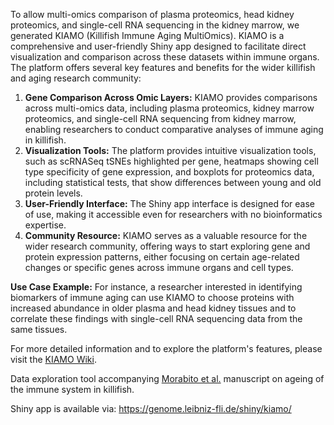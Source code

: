 To allow multi-omics comparison of plasma proteomics, head kidney proteomics, and single-cell RNA sequencing in the kidney marrow, we generated KIAMO (Killifish Immune Aging MultiOmics). KIAMO is a comprehensive and user-friendly Shiny app designed to facilitate direct visualization and comparison across these datasets within immune organs. The platform offers several key features and benefits for the wider killifish and aging research community:

1. **Gene Comparison Across Omic Layers:** KIAMO provides comparisons across multi-omics data, including plasma proteomics, kidney marrow proteomics, and single-cell RNA sequencing from kidney marrow, enabling researchers to conduct comparative analyses of immune aging in killifish.
2. **Visualization Tools:** The platform provides intuitive visualization tools, such as scRNASeq tSNEs highlighted per gene, heatmaps showing cell type specificity of gene expression, and boxplots for proteomics data, including statistical tests, that show differences between young and old protein levels.
3. **User-Friendly Interface:** The Shiny app interface is designed for ease of use, making it accessible even for researchers with no bioinformatics expertise.
4. **Community Resource:** KIAMO serves as a valuable resource for the wider research community, offering ways to start exploring gene and protein expression patterns, either focusing on certain age-related changes or specific genes across immune organs and cell types.

**Use Case Example:** For instance, a researcher interested in identifying biomarkers of immune aging can use KIAMO to choose proteins with increased abundance in older plasma and head kidney tissues and to correlate these findings with single-cell RNA sequencing data from the same tissues.

For more detailed information and to explore the platform's features, please visit the [KIAMO Wiki](https://github.com/mdonertas/KIAMO/wiki).

Data exploration tool accompanying [Morabito et al.](https://www.biorxiv.org/content/10.1101/2023.02.06.527346v3) manuscript on ageing of the immune system in killifish.  

Shiny app is available via: https://genome.leibniz-fli.de/shiny/kiamo/

